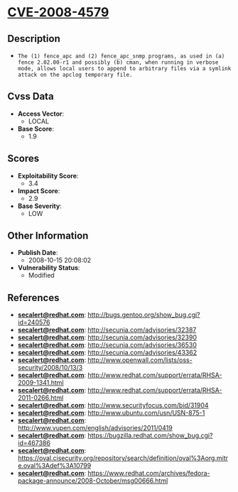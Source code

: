 
# [CVE-2008-4579](https://cve.mitre.org/cgi-bin/cvename.cgi?name=CVE-2008-4579)

## Description

- `The (1) fence_apc and (2) fence_apc_snmp programs, as used in (a) fence 2.02.00-r1 and possibly (b) cman, when running in verbose mode, allows local users to append to arbitrary files via a symlink attack on the apclog temporary file.`

## Cvss Data

- **Access Vector**:
  - LOCAL
- **Base Score**:
  - 1.9

## Scores

- **Exploitability Score**:
  - 3.4
- **Impact Score**:
  - 2.9
- **Base Severity**:
  - LOW

## Other Information

- **Publish Date**:
  - 2008-10-15 20:08:02
- **Vulnerability Status**:
  - Modified

## References

- **secalert@redhat.com**: http://bugs.gentoo.org/show_bug.cgi?id=240576
- **secalert@redhat.com**: http://secunia.com/advisories/32387
- **secalert@redhat.com**: http://secunia.com/advisories/32390
- **secalert@redhat.com**: http://secunia.com/advisories/36530
- **secalert@redhat.com**: http://secunia.com/advisories/43362
- **secalert@redhat.com**: http://www.openwall.com/lists/oss-security/2008/10/13/3
- **secalert@redhat.com**: http://www.redhat.com/support/errata/RHSA-2009-1341.html
- **secalert@redhat.com**: http://www.redhat.com/support/errata/RHSA-2011-0266.html
- **secalert@redhat.com**: http://www.securityfocus.com/bid/31904
- **secalert@redhat.com**: http://www.ubuntu.com/usn/USN-875-1
- **secalert@redhat.com**: http://www.vupen.com/english/advisories/2011/0419
- **secalert@redhat.com**: https://bugzilla.redhat.com/show_bug.cgi?id=467386
- **secalert@redhat.com**: https://oval.cisecurity.org/repository/search/definition/oval%3Aorg.mitre.oval%3Adef%3A10799
- **secalert@redhat.com**: https://www.redhat.com/archives/fedora-package-announce/2008-October/msg00666.html
